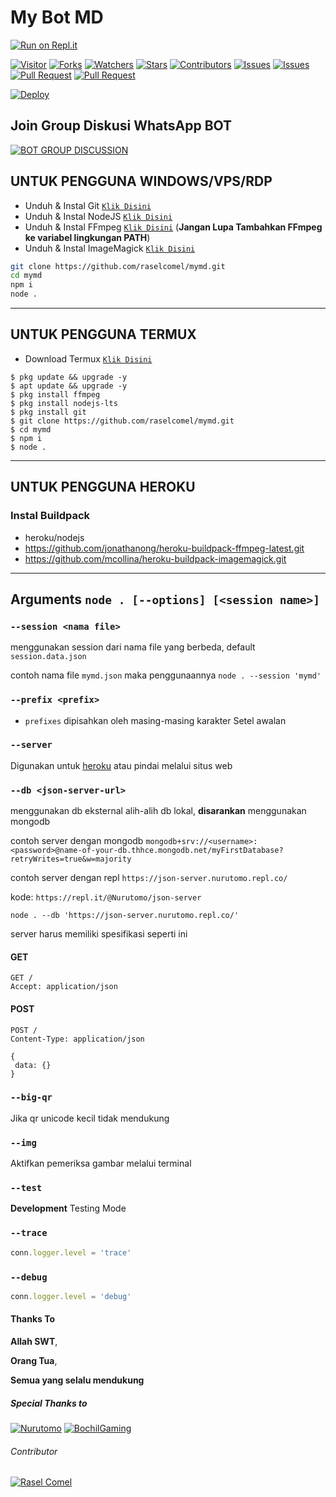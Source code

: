 # My Bot MD


[![Run on Repl.it](https://repl.it/badge/github/quiec/whatsAlfa)](https://replit.com/@I4MBetAZ/MDBOT)
  


<a href="https://visitor-badge.glitch.me/badge?page_id=raselcomel/mymd"><img title="Visitor" src="https://visitor-badge.glitch.me/badge?page_id=raselcomel/mymd"></a>
<a href="https://github.com/raselcomel/mymd/network/members"><img title="Forks" src="https://img.shields.io/github/forks/raselcomel/mymd?label=Forks&color=blue&style=flat-square"></a>
<a href="https://github.com/raselcomel/mymd/watchers"><img title="Watchers" src="https://img.shields.io/github/watchers/raselcomel/mymd?label=Watchers&color=green&style=flat-square"></a>
<a href="https://github.com/raselcomel/mymd/stargazers"><img title="Stars" src="https://img.shields.io/github/stars/raselcomel/mymd?label=Stars&color=yellow&style=flat-square"></a>
<a href="https://github.com/raselcomel/mymd/graphs/contributors"><img title="Contributors" src="https://img.shields.io/github/contributors/raselcomel/mymd?label=Contributors&color=blue&style=flat-square"></a>
<a href="https://github.com/raselcomel/mymd/issues"><img title="Issues" src="https://img.shields.io/github/issues/raselcomel/mymd?label=Issues&color=success&style=flat-square"></a>
<a href="https://github.com/raselcomel/mymd/issues?q=is%3Aissue+is%3Aclosed"><img title="Issues" src="https://img.shields.io/github/issues-closed/raselcomel/mymd?label=Issues&color=red&style=flat-square"></a>
<a href="https://github.com/raselcomel/mymd/pulls"><img title="Pull Request" src="https://img.shields.io/github/issues-pr/raselcomel/mymd?label=PullRequest&color=success&style=flat-square"></a>
<a href="https://github.com/raselcomel/mymd/pulls?q=is%3Apr+is%3Aclosed"><img title="Pull Request" src="https://img.shields.io/github/issues-pr-closed/raselcomel/mymd?label=PullRequest&color=red&style=flat-square"></a>


[![Deploy](https://www.herokucdn.com/deploy/button.svg)](https://heroku.com/deploy?template=https://github.com/raselcomel/mymd)
## Join Group Diskusi WhatsApp BOT
[![BOT GROUP DISCUSSION](https://img.shields.io/badge/WhatsApp%20Group-25D366?style=for-the-badge&logo=whatsapp&logoColor=white)](https://chat.whatsapp.com/BVmECclaym2KcMv9DTDmMa) 

## UNTUK PENGGUNA WINDOWS/VPS/RDP

* Unduh & Instal Git [`Klik Disini`](https://git-scm.com/downloads)
* Unduh & Instal NodeJS [`Klik Disini`](https://nodejs.org/en/download)
* Unduh & Instal FFmpeg [`Klik Disini`](https://ffmpeg.org/download.html) (**Jangan Lupa Tambahkan FFmpeg ke variabel lingkungan PATH**)
* Unduh & Instal ImageMagick [`Klik Disini`](https://imagemagick.org/script/download.php)

```bash
git clone https://github.com/raselcomel/mymd.git
cd mymd 
npm i
node .
```

---------

## UNTUK PENGGUNA TERMUX

* Download Termux [`Klik Disini`](https://github.com/termux/termux-app/releases/download/v0.118.0/termux-app_v0.118.0+github-debug_universal.apk)

```
$ pkg update && upgrade -y
$ apt update && upgrade -y
$ pkg install ffmpeg
$ pkg install nodejs-lts
$ pkg install git
$ git clone https://github.com/raselcomel/mymd.git
$ cd mymd
$ npm i
$ node .
```
---------
## UNTUK PENGGUNA HEROKU

### Instal Buildpack
* heroku/nodejs
* https://github.com/jonathanong/heroku-buildpack-ffmpeg-latest.git
* https://github.com/mcollina/heroku-buildpack-imagemagick.git

---------

## Arguments `node . [--options] [<session name>]` 

### `--session <nama file>`

menggunakan session dari nama file yang berbeda, default `session.data.json`

contoh nama file `mymd.json` maka penggunaannya `node . --session 'mymd'`

### `--prefix <prefix>`

* `prefixes` dipisahkan oleh masing-masing karakter
Setel awalan

### `--server`

Digunakan untuk [heroku](https://heroku.com/) atau pindai melalui situs web

### `--db <json-server-url>`

menggunakan db eksternal alih-alih db lokal, **disarankan** menggunakan mongodb

contoh server dengan mongodb `mongodb+srv://<username>:<password>@name-of-your-db.thhce.mongodb.net/myFirstDatabase?retryWrites=true&w=majority`

contoh server dengan repl `https://json-server.nurutomo.repl.co/`

kode: `https://repl.it/@Nurutomo/json-server`

`node . --db 'https://json-server.nurutomo.repl.co/'`

server harus memiliki spesifikasi seperti ini

#### GET

```http
GET /
Accept: application/json
```

#### POST

```http
POST /
Content-Type: application/json

{
 data: {}
}
```

### `--big-qr`

Jika qr unicode kecil tidak mendukung

### `--img`

Aktifkan pemeriksa gambar melalui terminal

### `--test`

**Development** Testing Mode

### `--trace`

```js
conn.logger.level = 'trace'
```

### `--debug`

```js
conn.logger.level = 'debug'
```
#### Thanks To 
**Allah SWT**,

**Orang Tua**,

**Semua yang selalu mendukung**


##### Special Thanks to
[![Nurutomo](https://github.com/Nurutomo.png?size=100)](https://github.com/Nurutomo)
[![BochilGaming](https://github.com/BochilGaming.png?size=100)](https://github.com/BochilGaming)

###### Contributor
[![Rasel Comel](https://github.com/raselcomel.png?size=100)](https://github.com/raselcomel)
